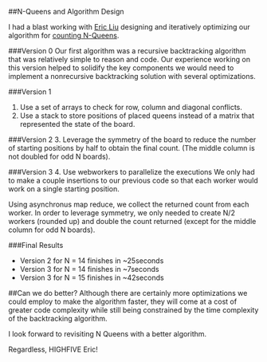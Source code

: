 ##N-Queens and Algorithm Design

I had a blast working with [Eric Liu](https://github.com/drceric) designing and iteratively optimizing our algorithm for [counting N-Queens](http://en.wikipedia.org/wiki/Eight_queens_puzzle#Counting_solutions).

###Version 0
Our first algorithm was a recursive backtracking algorithm that was relatively simple to reason and code. Our experience working on this version helped to solidify the key components we would need to implement a nonrecursive backtracking solution with several optimizations.

###Version 1
1. Use a set of arrays to check for row, column and diagonal conflicts.
2. Use a stack to store positions of placed queens instead of a matrix that represented the state of the board.

###Version 2
3. Leverage the symmetry of the board to reduce the number of starting positions by half to obtain the final count. (The middle column is not doubled for odd N boards).

###Version 3
4. Use webworkers to parallelize the executions
We only had to make a couple insertions to our previous code so that each worker would work on a single starting position.

Using asynchronus map reduce, we collect the returned count from each worker.
In order to leverage symmetry, we only needed to create N/2 workers (rounded up) and double the count returned (except for the middle column for odd N boards).

###Final Results
+ Version 2 for N = 14 finishes in ~25seconds
+ Version 3 for N = 14 finishes in ~7seconds
+ Version 3 for N = 15 finishes in ~42seconds

##Can we do better?
Although there are certainly more optimizations we could employ to make the algorithm faster, they will come at a cost of greater code complexity while still being constrained by the time complexity of the backtracking algorithm.

I look forward to revisiting N Queens with a better algorithm.

Regardless, HIGHFIVE Eric!